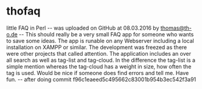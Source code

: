 # thofaq
little FAQ in Perl 
-- was uploaded on GitHub at 08.03.2016 by thomas@th-o.de
-- This should really be a very small FAQ app for someone
who wants to save some ideas. The app is runable on any
Webserver including a local installation on XAMPP or similar.
The development was freezed as there were other projects 
that called attention. The application includes an over all
search as well as tag-list and tag-cloud. In the difference
the tag-list is a simple mention whereas the tag-cloud
has a weight in size, how often the tag is used.
Would be nice if someone does find errors and tell me.
Have fun.
-- after doing commit
f96c1eaeed5c495662c83001b954b3ec542f3a91

